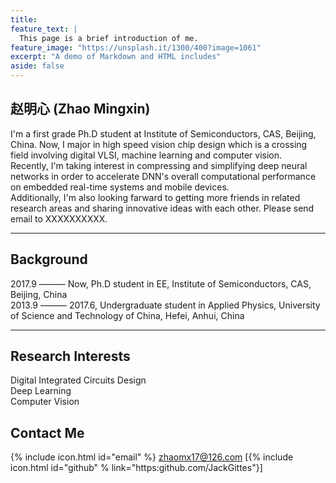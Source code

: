 ```yaml
---
title:
feature_text: |
  This page is a brief introduction of me.
feature_image: "https://unsplash.it/1300/400?image=1061"
excerpt: "A demo of Markdown and HTML includes"
aside: false
---
```


## 赵明心 (Zhao Mingxin)  
I'm a first grade Ph.D student at Institute of Semiconductors, CAS, Beijing, China. Now, I major in high speed vision chip design which is a crossing field involving digital VLSI, machine learning and computer vision.  
Recently, I'm taking interest in compressing and simplifying deep neural networks in order to accelerate DNN's overall computational performance on embedded real-time systems and mobile devices.  
Additionally, I'm also looking farward to getting more friends in related research areas and sharing innovative ideas with each other. Please send email to XXXXXXXXXX.  
***
## Background  
2017.9 ——— Now, Ph.D student in EE, Institute of Semiconductors, CAS, Beijing, China  
2013.9 ——— 2017.6, Undergraduate student in Applied Physics, University of Science and Technology of China, Hefei, Anhui, China  
***
## Research Interests  
Digital Integrated Circuits Design  
Deep Learning  
Computer Vision  
## Contact Me
{% include icon.html id="email" %}  zhaomx17@126.com
[{% include icon.html id="github" % link="https:github.com/JackGittes"}]